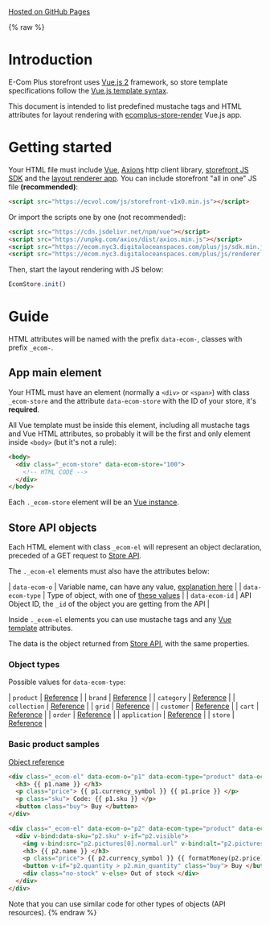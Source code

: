[Hosted on GitHub Pages](https://ecomclub.github.io/ecomplus-store-template/)

{% raw %}
# Introduction
E-Com Plus storefront uses
<a href="https://vuejs.org/v2/guide/" target="_blank">Vue.js 2</a> framework, so
store template specifications follow the
<a href="https://vuejs.org/v2/guide/syntax.html" target="_blank">Vue.js template syntax</a>.

This document is intended to list predefined mustache tags and
HTML attributes for layout rendering with
<a href="https://github.com/ecomclub/ecomplus-store-render" target="_blank">ecomplus-store-render</a>
Vue.js app.

# Getting started
Your HTML file must include
<a href="https://vuejs.org/v2/" target="_blank">Vue</a>,
<a href="https://github.com/axios/axios" target="_blank">Axions</a>
http client library,
<a href="https://github.com/ecomclub/ecomplus-sdk-js" target="_blank">storefront JS SDK</a>
and the
<a href="https://github.com/ecomclub/ecomplus-store-render" target="_blank">layout renderer app</a>.
You can include storefront "all in one" JS file **(recommended)**:

```html
<script src="https://ecvol.com/js/storefront-v1x0.min.js"></script>
```

Or import the scripts one by one (not recommended):

```html
<script src="https://cdn.jsdelivr.net/npm/vue"></script>
<script src="https://unpkg.com/axios/dist/axios.min.js"></script>
<script src="https://ecom.nyc3.digitaloceanspaces.com/plus/js/sdk.min.js"></script>
<script src="https://ecom.nyc3.digitaloceanspaces.com/plus/js/renderer.min.js"></script>
```

Then, start the layout rendering with JS below:

```javascript
EcomStore.init()
```

# Guide
HTML attributes will be named with the prefix `data-ecom-`,
classes with prefix `_ecom-`.

## App main element
Your HTML must have an element (normally a `<div>` or `<span>`)
with class `_ecom-store` and the attribute `data-ecom-store`
with the ID of your store, it's **required**.

All Vue template must be inside this element,
including all mustache tags and Vue HTML attributes,
so probably it will be the first and only element inside `<body>` (but it's not a rule):

```html
<body>
  <div class="_ecom-store" data-ecom-store="100">
    <!-- HTML CODE -->
  </div>
</body>
```

Each `._ecom-store` element will be an
<a href="https://vuejs.org/v2/guide/instance.html" target="_blank">Vue instance</a>.

## Store API objects
Each HTML element with class `_ecom-el` will
represent an object declaration, preceded of a GET request to
<a href="https://ecomstore.docs.apiary.io/" target="_blank">Store API</a>.

The `._ecom-el` elements must also have the attributes below:

| `data-ecom-o`    | Variable name, can have any value, [explanation here](#naming-objects) |
| `data-ecom-type` | Type of object, with one of [these values](#object-types) |
| `data-ecom-id`   | API Object ID, the `_id` of the object you are getting from the API |

Inside `._ecom-el` elements you can use mustache tags and any
<a href="https://vuejs.org/v2/guide/syntax.html" target="_blank">Vue template</a>
attributes.

The data is the object returned from
<a href="https://ecomstore.docs.apiary.io/" target="_blank">Store API</a>,
with the same properties.

### Object types
Possible values for `data-ecom-type`:

| `product`     | [Reference](https://ecomstore.docs.apiary.io/#reference/products/product-object) |
| `brand`       | [Reference](https://ecomstore.docs.apiary.io/#reference/products/product-object) |
| `category`    | [Reference](https://ecomstore.docs.apiary.io/#reference/products/product-object) |
| `collection`  | [Reference](https://ecomstore.docs.apiary.io/#reference/products/product-object) |
| `grid`        | [Reference](https://ecomstore.docs.apiary.io/#reference/products/product-object) |
| `customer`    | [Reference](https://ecomstore.docs.apiary.io/#reference/products/product-object) |
| `cart`        | [Reference](https://ecomstore.docs.apiary.io/#reference/products/product-object) |
| `order`       | [Reference](https://ecomstore.docs.apiary.io/#reference/products/product-object) |
| `application` | [Reference](https://ecomstore.docs.apiary.io/#reference/products/product-object) |
| `store`       | [Reference](https://ecomstore.docs.apiary.io/#reference/products/product-object) |

### Basic product samples
<a href="https://ecomstore.docs.apiary.io/#reference/products/product-object" target="_blank">
  Object reference
</a>

```html
<div class="_ecom-el" data-ecom-o="p1" data-ecom-type="product" data-ecom-id="123a5432109876543210cdef">
  <h3> {{ p1.name }} </h3>
  <p class="price"> {{ p1.currency_symbol }} {{ p1.price }} </p>
  <p class="sku"> Code: {{ p1.sku }} </p>
  <button class="buy"> Buy </button>
</div>
```

```html
<div class="_ecom-el" data-ecom-o="p2" data-ecom-type="product" data-ecom-id="123a5432109876543210cdef">
  <div v-bind:data-sku="p2.sku" v-if="p2.visible">
    <img v-bind:src="p2.pictures[0].normal.url" v-bind:alt="p2.pictures[0].normal.alt"/>
    <h3> {{ p2.name }} </h3>
    <p class="price"> {{ p2.currency_symbol }} {{ formatMoney(p2.price) }} </p>
    <button v-if="p2.quantity > p2.min_quantity" class="buy"> Buy </button>
    <div class="no-stock" v-else> Out of stock </div>
  </div>
</div>
```

Note that you can use similar code for other types of objects (API resources).
{% endraw %}
